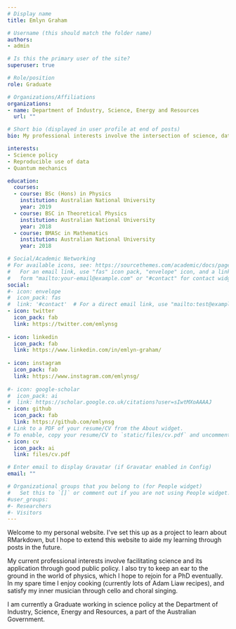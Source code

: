 ```yaml
---
# Display name
title: Emlyn Graham

# Username (this should match the folder name)
authors:
- admin

# Is this the primary user of the site?
superuser: true

# Role/position
role: Graduate

# Organizations/Affiliations
organizations:
- name: Department of Industry, Science, Energy and Resources
  url: ""

# Short bio (displayed in user profile at end of posts)
bio: My professional interests involve the intersection of science, data and public policy. I dabble with physics and music in my spare time.

interests:
- Science policy
- Reproducible use of data
- Quantum mechanics

education:
  courses:
  - course: BSc (Hons) in Physics
    institution: Australian National University
    year: 2019
  - course: BSC in Theoretical Physics
    institution: Australian National University
    year: 2018
  - course: BMASc in Mathematics
    institution: Australian National University
    year: 2018

# Social/Academic Networking
# For available icons, see: https://sourcethemes.com/academic/docs/page-builder/#icons
#   For an email link, use "fas" icon pack, "envelope" icon, and a link in the
#   form "mailto:your-email@example.com" or "#contact" for contact widget.
social:
#- icon: envelope
#  icon_pack: fas
#  link: '#contact'  # For a direct email link, use "mailto:test@example.org".
- icon: twitter
  icon_pack: fab
  link: https://twitter.com/emlynsg
  
- icon: linkedin
  icon_pack: fab
  link: https://www.linkedin.com/in/emlyn-graham/
  
- icon: instagram
  icon_pack: fab
  link: https://www.instagram.com/emlynsg/
  
#- icon: google-scholar
#  icon_pack: ai
#  link: https://scholar.google.co.uk/citations?user=sIwtMXoAAAAJ
- icon: github
  icon_pack: fab
  link: https://github.com/emlynsg
# Link to a PDF of your resume/CV from the About widget.
# To enable, copy your resume/CV to `static/files/cv.pdf` and uncomment the lines below.
- icon: cv
  icon_pack: ai
  link: files/cv.pdf

# Enter email to display Gravatar (if Gravatar enabled in Config)
email: ""

# Organizational groups that you belong to (for People widget)
#   Set this to `[]` or comment out if you are not using People widget.
#user_groups:
#- Researchers
#- Visitors
---
```


Welcome to my personal website. I've set this up as a project to learn about RMarkdown, but I hope to extend this website to aide my learning through posts in the future.


My current professional interests involve facilitating science and its application through good public policy. I also try to keep an ear to the ground in the world of physics, which I hope to rejoin for a PhD eventually. In my spare time I enjoy cooking (currently lots of Adam Liaw recipes), and satisfy my inner musician through cello and choral singing.


I am currently a Graduate working in science policy at the Department of Industry, Science, Energy and Resources, a part of the Australian Government.
